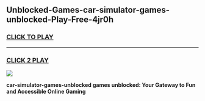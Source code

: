 
## Unblocked-Games-car-simulator-games-unblocked-Play-Free-4jr0h
<h3>
<a href="https://premium76.site?title=car-simulator-games-unblocked&ref=23A">CLICK TO PLAY</a></h3>
<hr>

<h3>
<a href="https://premium76.site?title=car-simulator-games-unblocked&ref=23A">CLICK 2 PLAY</a>
  
</h3>

<a href="https://premium76.site?title=car-simulator-games-unblocked&ref=23A"><img src="https://clearcache.store/games.png"></a>


**car-simulator-games-unblocked games unblocked: Your Gateway to Fun and Accessible Online Gaming**
